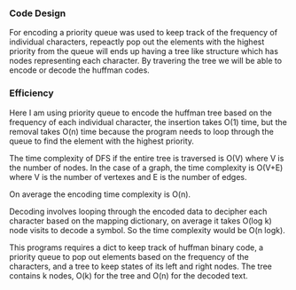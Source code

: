 ### Code Design

For encoding a priority queue was used to keep track of the frequency of individual characters, repeactly pop out the elements with the highest priority from the queue will ends up having a tree like structure which has nodes representing each character. By travering the tree we will be able to encode or decode the huffman codes. 


### Efficiency

Here I am using priority queue to encode the huffman tree based on the frequency of each individual character, the insertion takes O(1) time, but the removal takes O(n) time because the program needs to loop through the queue to find the element with the highest priority.

The time complexity of DFS if the entire tree is traversed is O(V) where V is the number of nodes. In the case of a graph, the time complexity is O(V+E) where V is the number of vertexes and E is the number of edges.

On average the encoding time complexity is O(n).

Decoding involves looping through the encoded data to decipher each character based on the mapping dictionary, on average it takes O(log k) node visits to decode a symbol. So the time complexity would be O(n logk).

This programs requires a dict to keep track of huffman binary code, a priority queue to pop out elements based on the frequency of the characters, and a tree to keep states of its left and right nodes. The tree contains k nodes, O(k) for the tree and O(n) for the decoded text.
